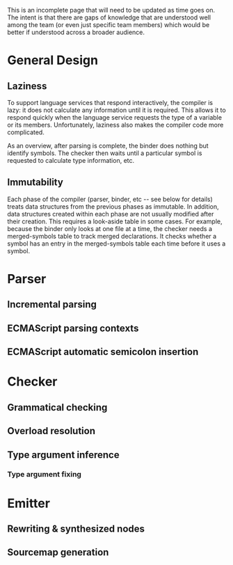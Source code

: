 This is an incomplete page that will need to be updated as time goes on. The intent is that there are gaps of knowledge that are understood well among the team (or even just specific team members) which would be better if understood across a broader audience.

# General Design

## Laziness

To support language services that respond interactively, the compiler is lazy: it does not calculate any information until it is required.
This allows it to respond quickly when the language service requests the type of a variable or its members.
Unfortunately, laziness also makes the compiler code more complicated.

As an overview, after parsing is complete, the binder does nothing but identify symbols.
The checker then waits until a particular symbol is requested to calculate type information, etc.

## Immutability

Each phase of the compiler (parser, binder, etc -- see below for details) treats data structures from the previous phases as immutable.
In addition, data structures created within each phase are not usually modified after their creation.
This requires a look-aside table in some cases.
For example, because the binder only looks at one file at a time, the checker needs a merged-symbols table to track merged declarations. 
It checks whether a symbol has an entry in the merged-symbols table each time before it uses a symbol.

# Parser

## Incremental parsing

## ECMAScript parsing contexts

## ECMAScript automatic semicolon insertion

# Checker

## Grammatical checking

## Overload resolution

## Type argument inference

### Type argument fixing

# Emitter

## Rewriting & synthesized nodes

## Sourcemap generation